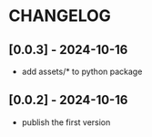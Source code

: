 # CHANGELOG

## [0.0.3] - 2024-10-16

- add assets/* to python package

## [0.0.2] - 2024-10-16

- publish the first version
